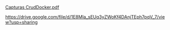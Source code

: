 [Capturas CrudDocker.pdf](https://github.com/JorgeMedina14/Crud_Docker_MYSQL/files/15105262/Capturas.CrudDocker.pdf)

https://drive.google.com/file/d/1E8Mla_sEUq3yZWoKf4DAnjTEph7pqV_7/view?usp=sharing
